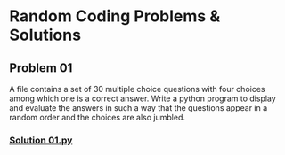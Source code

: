 # Random Coding Problems & Solutions

## Problem 01

A file contains a set of 30 multiple choice questions with four choices among which one is a correct answer. Write a python program to display and evaluate the answers in such a way that the questions appear in a random order and the choices are also jumbled.

### [Solution 01.py](./sol-01.py)
